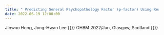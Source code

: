 ```yaml
---
title: " Predicting General Psychopathology Factor (p-factor) Using Resting-State Functional Connectivity Via Scanner-Generalization Neural Networks"
date: 2022-06-19 12:00:00
---
```


Jinwoo Hong, Jong-Hwan Lee
{{<format bright-green>}}
OHBM 2022/Jun, Glasgow, Scotland
{{</format>}}
